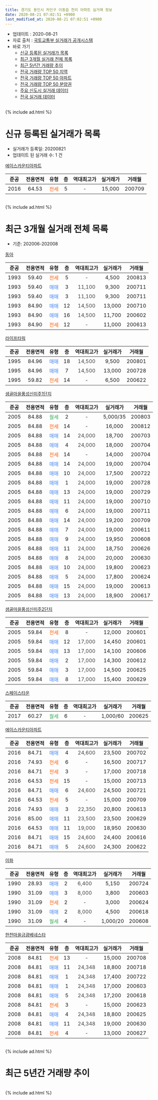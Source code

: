 ```yaml
---
title: 경기도 용인시 처인구 이동읍 천리 아파트 실거래 정보
date: 2020-08-21 07:02:51 +0900
last_modified_at: 2020-08-21 07:02:51 +0900
---
```


* 업데이트 : 2020-08-21
* 자료 출처 : [국토교통부 실거래가 공개시스템](http://rt.molit.go.kr)
* 바로 가기
    * [신규 등록된 실거래가 목록](#신규-등록된-실거래가-목록)
    * [최근 3개월 실거래 전체 목록](#최근-3개월-실거래-전체-목록)
    * [최근 5년간 거래량 추이](#최근-5년간-거래량-추이)
    * [전국 거래량 TOP 50 지역](https://inasie.github.io/apt-trade-info/최근-3개월-전국에서-가장-거래가-많이-발생한-지역)
    * [전국 거래량 TOP 50 아파트](https://inasie.github.io/apt-trade-info/최근-3개월-전국에서-가장-거래가-많이-발생한-아파트)
    * [전국 거래량 TOP 50 분양권](https://inasie.github.io/apt-trade-info/최근-3개월-전국에서-가장-거래가-많이-발생한-분양권)
    * [주요 신도시 실거래 데이터](https://inasie.github.io/apt-trade-info/주요-신도시)
    * [전국 실거래 데이터](https://inasie.github.io/apt-trade-info/전국)
<br>
{% include ad.html %}
<br>

# 신규 등록된 실거래가 목록
* 실거래가 등록일: 20200821
* 업데이트 된 실거래 수: 1 건


[에이스카운티아파트](https://search.naver.com/search.naver?query=%EA%B2%BD%EA%B8%B0%EB%8F%84+%EC%9A%A9%EC%9D%B8%EC%8B%9C+%EC%B2%98%EC%9D%B8%EA%B5%AC+%EC%9D%B4%EB%8F%99%EC%9D%8D+%EC%B2%9C%EB%A6%AC+%EC%97%90%EC%9D%B4%EC%8A%A4%EC%B9%B4%EC%9A%B4%ED%8B%B0%EC%95%84%ED%8C%8C%ED%8A%B8)

|준공|전용면적|유형|층|역대최고가|실거래가|거래월|
|:---:|:---:|:---:|:---:|:---:|:---:|:---:|
|2016|64.53|<span style="color:#ff5a00">전세</span>|5|<span style="color:#444444">-</span>|15,000|200709|


<br>
{% include ad.html %}
<br>

# 최근 3개월 실거래 전체 목록
* 기준: 202006-202008


[동아](https://search.naver.com/search.naver?query=%EA%B2%BD%EA%B8%B0%EB%8F%84+%EC%9A%A9%EC%9D%B8%EC%8B%9C+%EC%B2%98%EC%9D%B8%EA%B5%AC+%EC%9D%B4%EB%8F%99%EC%9D%8D+%EC%B2%9C%EB%A6%AC+%EB%8F%99%EC%95%84)

|준공|전용면적|유형|층|역대최고가|실거래가|거래월|
|:---:|:---:|:---:|:---:|:---:|:---:|:---:|
|1993|59.40|<span style="color:#ff5a00">전세</span>|5|<span style="color:#444444">-</span>|4,500|200813|
|1993|59.40|<span style="color:#4285f3">매매</span>|3|<span style="color:#444444">11,100</span>|9,300|200711|
|1993|59.40|<span style="color:#4285f3">매매</span>|3|<span style="color:#444444">11,100</span>|9,300|200711|
|1993|84.90|<span style="color:#4285f3">매매</span>|12|<span style="color:#444444">14,500</span>|13,000|200710|
|1993|84.90|<span style="color:#4285f3">매매</span>|16|<span style="color:#444444">14,500</span>|11,700|200602|
|1993|84.90|<span style="color:#ff5a00">전세</span>|12|<span style="color:#444444">-</span>|11,000|200613|

[라이프타워](https://search.naver.com/search.naver?query=%EA%B2%BD%EA%B8%B0%EB%8F%84+%EC%9A%A9%EC%9D%B8%EC%8B%9C+%EC%B2%98%EC%9D%B8%EA%B5%AC+%EC%9D%B4%EB%8F%99%EC%9D%8D+%EC%B2%9C%EB%A6%AC+%EB%9D%BC%EC%9D%B4%ED%94%84%ED%83%80%EC%9B%8C)

|준공|전용면적|유형|층|역대최고가|실거래가|거래월|
|:---:|:---:|:---:|:---:|:---:|:---:|:---:|
|1995|84.96|<span style="color:#4285f3">매매</span>|18|<span style="color:#444444">14,500</span>|9,500|200801|
|1995|84.96|<span style="color:#4285f3">매매</span>|7|<span style="color:#444444">14,500</span>|13,000|200728|
|1995|59.82|<span style="color:#ff5a00">전세</span>|14|<span style="color:#444444">-</span>|6,500|200622|

[샘골마을풍성신미주1단지](https://search.naver.com/search.naver?query=%EA%B2%BD%EA%B8%B0%EB%8F%84+%EC%9A%A9%EC%9D%B8%EC%8B%9C+%EC%B2%98%EC%9D%B8%EA%B5%AC+%EC%9D%B4%EB%8F%99%EC%9D%8D+%EC%B2%9C%EB%A6%AC+%EC%83%98%EA%B3%A8%EB%A7%88%EC%9D%84%ED%92%8D%EC%84%B1%EC%8B%A0%EB%AF%B8%EC%A3%BC1%EB%8B%A8%EC%A7%80)

|준공|전용면적|유형|층|역대최고가|실거래가|거래월|
|:---:|:---:|:---:|:---:|:---:|:---:|:---:|
|2005|84.88|<span style="color:#34a853">월세</span>|2|<span style="color:#444444">-</span>|5,000/35|200803|
|2005|84.88|<span style="color:#ff5a00">전세</span>|14|<span style="color:#444444">-</span>|16,000|200812|
|2005|84.88|<span style="color:#4285f3">매매</span>|14|<span style="color:#444444">24,000</span>|18,700|200703|
|2005|84.88|<span style="color:#4285f3">매매</span>|4|<span style="color:#444444">24,000</span>|18,000|200704|
|2005|84.88|<span style="color:#ff5a00">전세</span>|14|<span style="color:#444444">-</span>|14,000|200704|
|2005|84.88|<span style="color:#4285f3">매매</span>|14|<span style="color:#444444">24,000</span>|19,000|200704|
|2005|84.88|<span style="color:#4285f3">매매</span>|10|<span style="color:#444444">24,000</span>|17,500|200722|
|2005|84.88|<span style="color:#4285f3">매매</span>|1|<span style="color:#444444">24,000</span>|19,000|200728|
|2005|84.88|<span style="color:#4285f3">매매</span>|13|<span style="color:#444444">24,000</span>|19,000|200729|
|2005|84.88|<span style="color:#4285f3">매매</span>|11|<span style="color:#444444">24,000</span>|19,000|200710|
|2005|84.88|<span style="color:#4285f3">매매</span>|6|<span style="color:#444444">24,000</span>|19,000|200711|
|2005|84.88|<span style="color:#4285f3">매매</span>|14|<span style="color:#444444">24,000</span>|19,200|200709|
|2005|84.88|<span style="color:#4285f3">매매</span>|7|<span style="color:#444444">24,000</span>|19,000|200611|
|2005|84.88|<span style="color:#4285f3">매매</span>|9|<span style="color:#444444">24,000</span>|19,950|200608|
|2005|84.88|<span style="color:#4285f3">매매</span>|11|<span style="color:#444444">24,000</span>|18,750|200626|
|2005|84.88|<span style="color:#4285f3">매매</span>|8|<span style="color:#444444">24,000</span>|20,000|200630|
|2005|84.88|<span style="color:#4285f3">매매</span>|10|<span style="color:#444444">24,000</span>|19,800|200623|
|2005|84.88|<span style="color:#4285f3">매매</span>|5|<span style="color:#444444">24,000</span>|17,800|200624|
|2005|84.88|<span style="color:#4285f3">매매</span>|15|<span style="color:#444444">24,000</span>|19,000|200613|
|2005|84.88|<span style="color:#4285f3">매매</span>|13|<span style="color:#444444">24,000</span>|18,900|200617|

[샘골마을풍성신미주2단지](https://search.naver.com/search.naver?query=%EA%B2%BD%EA%B8%B0%EB%8F%84+%EC%9A%A9%EC%9D%B8%EC%8B%9C+%EC%B2%98%EC%9D%B8%EA%B5%AC+%EC%9D%B4%EB%8F%99%EC%9D%8D+%EC%B2%9C%EB%A6%AC+%EC%83%98%EA%B3%A8%EB%A7%88%EC%9D%84%ED%92%8D%EC%84%B1%EC%8B%A0%EB%AF%B8%EC%A3%BC2%EB%8B%A8%EC%A7%80)

|준공|전용면적|유형|층|역대최고가|실거래가|거래월|
|:---:|:---:|:---:|:---:|:---:|:---:|:---:|
|2005|59.84|<span style="color:#ff5a00">전세</span>|8|<span style="color:#444444">-</span>|12,000|200601|
|2005|59.84|<span style="color:#4285f3">매매</span>|12|<span style="color:#444444">17,000</span>|14,450|200601|
|2005|59.84|<span style="color:#4285f3">매매</span>|13|<span style="color:#444444">17,000</span>|14,100|200606|
|2005|59.84|<span style="color:#4285f3">매매</span>|2|<span style="color:#444444">17,000</span>|14,300|200612|
|2005|59.84|<span style="color:#4285f3">매매</span>|3|<span style="color:#444444">17,000</span>|14,500|200625|
|2005|59.84|<span style="color:#4285f3">매매</span>|8|<span style="color:#444444">17,000</span>|15,400|200629|

[스페이스타운](https://search.naver.com/search.naver?query=%EA%B2%BD%EA%B8%B0%EB%8F%84+%EC%9A%A9%EC%9D%B8%EC%8B%9C+%EC%B2%98%EC%9D%B8%EA%B5%AC+%EC%9D%B4%EB%8F%99%EC%9D%8D+%EC%B2%9C%EB%A6%AC+%EC%8A%A4%ED%8E%98%EC%9D%B4%EC%8A%A4%ED%83%80%EC%9A%B4)

|준공|전용면적|유형|층|역대최고가|실거래가|거래월|
|:---:|:---:|:---:|:---:|:---:|:---:|:---:|
|2017|60.27|<span style="color:#34a853">월세</span>|6|<span style="color:#444444">-</span>|1,000/60|200625|

[에이스카운티아파트](https://search.naver.com/search.naver?query=%EA%B2%BD%EA%B8%B0%EB%8F%84+%EC%9A%A9%EC%9D%B8%EC%8B%9C+%EC%B2%98%EC%9D%B8%EA%B5%AC+%EC%9D%B4%EB%8F%99%EC%9D%8D+%EC%B2%9C%EB%A6%AC+%EC%97%90%EC%9D%B4%EC%8A%A4%EC%B9%B4%EC%9A%B4%ED%8B%B0%EC%95%84%ED%8C%8C%ED%8A%B8)

|준공|전용면적|유형|층|역대최고가|실거래가|거래월|
|:---:|:---:|:---:|:---:|:---:|:---:|:---:|
|2016|84.71|<span style="color:#4285f3">매매</span>|4|<span style="color:#444444">24,600</span>|23,500|200702|
|2016|74.93|<span style="color:#ff5a00">전세</span>|6|<span style="color:#444444">-</span>|16,500|200717|
|2016|84.71|<span style="color:#ff5a00">전세</span>|3|<span style="color:#444444">-</span>|17,000|200718|
|2016|64.53|<span style="color:#ff5a00">전세</span>|15|<span style="color:#444444">-</span>|15,000|200713|
|2016|84.71|<span style="color:#4285f3">매매</span>|6|<span style="color:#444444">24,600</span>|24,500|200721|
|2016|64.53|<span style="color:#ff5a00">전세</span>|5|<span style="color:#444444">-</span>|15,000|200709|
|2016|74.93|<span style="color:#4285f3">매매</span>|3|<span style="color:#444444">22,350</span>|20,800|200613|
|2016|85.00|<span style="color:#4285f3">매매</span>|11|<span style="color:#444444">23,500</span>|23,500|200629|
|2016|64.53|<span style="color:#4285f3">매매</span>|11|<span style="color:#444444">19,000</span>|18,950|200630|
|2016|84.71|<span style="color:#4285f3">매매</span>|15|<span style="color:#444444">24,600</span>|24,400|200616|
|2016|84.71|<span style="color:#4285f3">매매</span>|5|<span style="color:#444444">24,600</span>|24,300|200622|


<script async src="//pagead2.googlesyndication.com/pagead/js/adsbygoogle.js"></script>
<!-- 기본 -->
<ins class="adsbygoogle"
     style="display:block"
     data-ad-client="ca-pub-2446590836940007"
     data-ad-slot="1659523306"
     data-ad-format="auto"
     data-full-width-responsive="true"></ins>
<script>
(adsbygoogle = window.adsbygoogle || []).push({});
</script>


[이화](https://search.naver.com/search.naver?query=%EA%B2%BD%EA%B8%B0%EB%8F%84+%EC%9A%A9%EC%9D%B8%EC%8B%9C+%EC%B2%98%EC%9D%B8%EA%B5%AC+%EC%9D%B4%EB%8F%99%EC%9D%8D+%EC%B2%9C%EB%A6%AC+%EC%9D%B4%ED%99%94)

|준공|전용면적|유형|층|역대최고가|실거래가|거래월|
|:---:|:---:|:---:|:---:|:---:|:---:|:---:|
|1990|28.93|<span style="color:#4285f3">매매</span>|2|<span style="color:#444444">6,400</span>|5,150|200724|
|1990|31.09|<span style="color:#4285f3">매매</span>|3|<span style="color:#444444">8,000</span>|3,800|200603|
|1990|31.09|<span style="color:#ff5a00">전세</span>|2|<span style="color:#444444">-</span>|3,000|200624|
|1990|31.09|<span style="color:#4285f3">매매</span>|2|<span style="color:#444444">8,000</span>|4,500|200618|
|1990|31.09|<span style="color:#34a853">월세</span>|4|<span style="color:#444444">-</span>|1,000/20|200608|

[한천마을금광베네스타](https://search.naver.com/search.naver?query=%EA%B2%BD%EA%B8%B0%EB%8F%84+%EC%9A%A9%EC%9D%B8%EC%8B%9C+%EC%B2%98%EC%9D%B8%EA%B5%AC+%EC%9D%B4%EB%8F%99%EC%9D%8D+%EC%B2%9C%EB%A6%AC+%ED%95%9C%EC%B2%9C%EB%A7%88%EC%9D%84%EA%B8%88%EA%B4%91%EB%B2%A0%EB%84%A4%EC%8A%A4%ED%83%80)

|준공|전용면적|유형|층|역대최고가|실거래가|거래월|
|:---:|:---:|:---:|:---:|:---:|:---:|:---:|
|2008|84.81|<span style="color:#ff5a00">전세</span>|13|<span style="color:#444444">-</span>|15,000|200708|
|2008|84.81|<span style="color:#4285f3">매매</span>|11|<span style="color:#444444">24,348</span>|18,800|200718|
|2008|84.81|<span style="color:#4285f3">매매</span>|1|<span style="color:#444444">24,348</span>|17,400|200722|
|2008|84.81|<span style="color:#4285f3">매매</span>|1|<span style="color:#444444">24,348</span>|17,000|200603|
|2008|84.81|<span style="color:#4285f3">매매</span>|5|<span style="color:#444444">24,348</span>|17,200|200618|
|2008|84.81|<span style="color:#ff5a00">전세</span>|3|<span style="color:#444444">-</span>|15,000|200623|
|2008|84.81|<span style="color:#4285f3">매매</span>|4|<span style="color:#444444">24,348</span>|18,800|200625|
|2008|84.81|<span style="color:#4285f3">매매</span>|11|<span style="color:#444444">24,348</span>|19,000|200630|
|2008|84.81|<span style="color:#ff5a00">전세</span>|4|<span style="color:#444444">-</span>|13,000|200627|


<br>
{% include ad.html %}
<br>

# 최근 5년간 거래량 추이


<div style="width:100%;">
    <canvas id="deal_progress" height="200"></canvas>
</div>

<script>
new Chart(document.getElementById("deal_progress"), {
    type: 'line',
    data: {
        labels: ['201508','201509','201510','201511','201512','201601','201602','201603','201604','201605','201606','201607','201608','201609','201610','201611','201612','201701','201702','201703','201704','201705','201706','201707','201708','201709','201710','201711','201712','201801','201802','201803','201804','201805','201806','201807','201808','201809','201810','201811','201812','201901','201902','201903','201904','201905','201906','201907','201908','201909','201910','201911','201912','202001','202002','202003','202004','202005','202006','202007','202008'],
        datasets: [{
            label: '매매',
            pointRadius: 1,
            data: [14, 17, 16, 11, 12, 8, 10, 13, 6, 16, 19, 16, 11, 16, 15, 13, 9, 5, 11, 10, 13, 9, 8, 18, 18, 19, 9, 14, 14, 8, 7, 16, 19, 10, 14, 16, 6, 11, 9, 12, 6, 7, 14, 32, 12, 5, 13, 6, 9, 4, 11, 6, 9, 16, 23, 13, 11, 19, 25, 18, 1],
            borderColor: "rgba(255, 201, 14, 1)",
            backgroundColor: "rgba(255, 201, 14, 0.5)",
            fill: false,
            lineTension: 0
        },{
            label: '전월세',
            pointRadius: 1,
            data: [5, 6, 10, 11, 9, 7, 5, 13, 13, 8, 11, 16, 20, 21, 19, 10, 3, 7, 14, 9, 8, 8, 9, 4, 3, 8, 4, 7, 4, 11, 8, 8, 7, 9, 9, 15, 12, 7, 11, 13, 5, 8, 9, 10, 4, 10, 10, 4, 12, 11, 3, 12, 8, 6, 14, 14, 6, 7, 8, 6, 3],
            borderColor: "rgba(0, 141, 185, 1)",
            backgroundColor: "rgba(0, 141, 185, 0.5)",
            fill: false,
            lineTension: 0
        }
        ]
    },
    options: {
        responsive: true,
        title: {
            display: false
        },
        tooltips: {
            mode: 'index',
            intersect: false
        },
        hover: {
            mode: 'nearest',
            intersect: true
        },
        scales: {
            xAxes: [{
                display: true,
                scaleLabel: {
                    display: true,
                    labelString: '년/월'
                }
            }],
            yAxes: [{
                display: true,
                ticks: {
                    suggestedMin: 0,
                },
                scaleLabel: {
                    display: true,
                    labelString: '실거래 수'
                }
            }]
        }
    }
});

</script>


<br>
{% include ad.html %}
<br>


